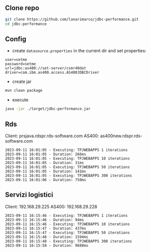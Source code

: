 ## Clone repo

```sh
git clone https://github.com/lanarimarco/jdbc-performance.git 
cd jdbc-performance
```

## Config

- create `datasource.properties` in the current dir and set properties:
```properties
user=setme
password=setme
url=jdbc:as400://set-server/csmr40dat
driver=com.ibm.as400.access.AS400JDBCDriver
```

- create jar
```sh
mvn clean package
```

- execute
```sh
java -jar ./target/jdbc-performance.jar
```

## Rds
Client: prsjava.rdspr.rds-software.com
AS400: as400new.rdspr.rds-software.com
```
2023-09-11 16:01:05 - Executing: TPJWEBAPPS 1 iterations
2023-09-11 16:01:05 - Duration: 266ms
2023-09-11 16:01:05 - Executing: TPJWEBAPPS 10 iterations
2023-09-11 16:01:05 - Duration: 31ms
2023-09-11 16:01:05 - Executing: TPJWEBAPPS 50 iterations
2023-09-11 16:01:05 - Duration: 141ms
2023-09-11 16:01:05 - Executing: TPJWEBAPPS 300 iterations
2023-09-11 16:01:06 - Duration: 750ms
```

## Servizi logistici
Client: 192.168.29.225
AS400: 192.168.29.228
```
2023-09-11 16:15:46 - Executing: TPJWEBAPPS 1 iterations
2023-09-11 16:15:46 - Duration: 94ms
2023-09-11 16:15:46 - Executing: TPJWEBAPPS 10 iterations
2023-09-11 16:15:47 - Duration: 437ms
2023-09-11 16:15:47 - Executing: TPJWEBAPPS 50 iterations
2023-09-11 16:15:48 - Duration: 1594ms
2023-09-11 16:15:48 - Executing: TPJWEBAPPS 300 iterations
2023-09-11 16:15:58 - Duration: 9688ms
```